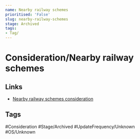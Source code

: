 ```yaml
---
name: Nearby railway schemes
prioritised: 'False'
slug: nearby-railway-schemes
stage: Archived
tags:
- Tag/
---
```


# Consideration/Nearby railway schemes



## Links

* [Nearby railway schemes consideration](https://design.planning.data.gov.uk/planning-consideration/nearby-railway-schemes)

## Tags

#Consideration #Stage/Archived #UpdateFrequency/Unknown #OS/Unknown